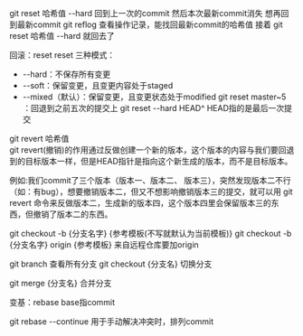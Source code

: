 git reset 哈希值 --hard  回到上一次的commit
然后本次最新commit消失
想再回到最新commit
git reflog    查看操作记录，能找回最新commit的哈希值
接着  git reset 哈希值 --hard   就回去了

回滚：reset 
reset 三种模式：
- --hard：不保存所有变更
- --soft：保留变更，且变更内容处于staged
- --mixed（默认）：保留变更，且变更状态处于modified
git reset master~5   ：回退到之前五次的提交上
git reset --hard HEAD^  HEAD指的是最后一次提交

git revert 哈希值  
git revert(撤销)的作用通过反做创建一个新的版本，这个版本的内容与我们要回退到的目标版本一样，但是HEAD指针是指向这个新生成的版本，而不是目标版本。

例如:我们commit了三个版本（版本一、版本二、 版本三），突然发现版本二不行（如：有bug），想要撤销版本二，但又不想影响撤销版本三的提交，就可以用 git revert 命令来反做版本二，生成新的版本四，这个版本四里会保留版本三的东西，但撤销了版本二的东西。

git checkout -b {分支名字} {参考模板(不写就默认为当前模板)} 
git checkout -b {分支名字} origin {参考模板} 来自远程仓库要加origin

git branch 查看所有分支
git checkout {分支名}  切换分支

git merge {分支名} 合并分支

变基：rebase    base指commit

git rebase --continue  用于手动解决冲突时，排列commit
